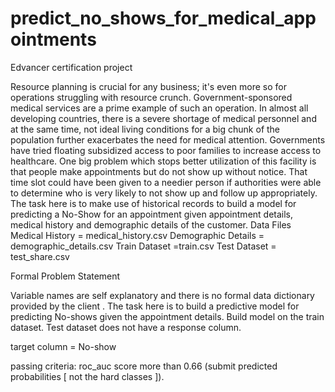 # predict_no_shows_for_medical_appointments
Edvancer certification project


Resource planning is crucial for any business; it's even more so for operations struggling with resource crunch. Government-sponsored medical services are a prime example of such an operation. In almost all developing countries, there is a severe shortage of medical personnel and at the same time, not ideal living conditions for a big chunk of the population further exacerbates the need for medical attention. Governments have tried floating subsidized access to poor families to increase access to healthcare. One big problem which stops better utilization of this facility is that people make appointments but do not show up without notice. That time slot could have been given to a needier person if authorities were able to determine who is very likely to not show up and follow up appropriately. The task here is to make use of historical records to build a model for predicting a No-Show for an appointment given appointment details, medical history and demographic details of the customer.
Data Files
Medical History = medical_history.csv
Demographic Details = demographic_details.csv
Train Dataset =train.csv
Test Dataset = test_share.csv

Formal Problem Statement

Variable names are self explanatory and there is no formal data dictionary provided by the client .
The task here is to build a predictive model for predicting No-shows given the appointment details. Build model on the train dataset. Test dataset does not have a
response column.

target column = No-show

passing criteria: roc_auc score more than 0.66 (submit predicted probabilities [ not the hard classes ]).
